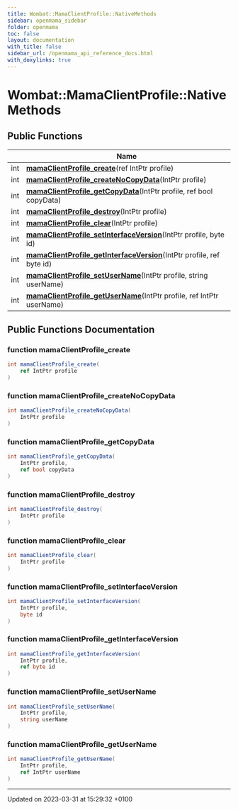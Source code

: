 ```yaml
---
title: Wombat::MamaClientProfile::NativeMethods
sidebar: openmama_sidebar
folder: openmama
toc: false
layout: documentation
with_title: false
sidebar_url: /openmama_api_reference_docs.html
with_doxylinks: true
---
```


# Wombat::MamaClientProfile::NativeMethods





## Public Functions

|                | Name           |
| -------------- | -------------- |
| int | **[mamaClientProfile_create](structWombat_1_1MamaClientProfile_1_1NativeMethods.html#function-mamaclientprofile-create)**(ref IntPtr profile) |
| int | **[mamaClientProfile_createNoCopyData](structWombat_1_1MamaClientProfile_1_1NativeMethods.html#function-mamaclientprofile-createnocopydata)**(IntPtr profile) |
| int | **[mamaClientProfile_getCopyData](structWombat_1_1MamaClientProfile_1_1NativeMethods.html#function-mamaclientprofile-getcopydata)**(IntPtr profile, ref bool copyData) |
| int | **[mamaClientProfile_destroy](structWombat_1_1MamaClientProfile_1_1NativeMethods.html#function-mamaclientprofile-destroy)**(IntPtr profile) |
| int | **[mamaClientProfile_clear](structWombat_1_1MamaClientProfile_1_1NativeMethods.html#function-mamaclientprofile-clear)**(IntPtr profile) |
| int | **[mamaClientProfile_setInterfaceVersion](structWombat_1_1MamaClientProfile_1_1NativeMethods.html#function-mamaclientprofile-setinterfaceversion)**(IntPtr profile, byte id) |
| int | **[mamaClientProfile_getInterfaceVersion](structWombat_1_1MamaClientProfile_1_1NativeMethods.html#function-mamaclientprofile-getinterfaceversion)**(IntPtr profile, ref byte id) |
| int | **[mamaClientProfile_setUserName](structWombat_1_1MamaClientProfile_1_1NativeMethods.html#function-mamaclientprofile-setusername)**(IntPtr profile, string userName) |
| int | **[mamaClientProfile_getUserName](structWombat_1_1MamaClientProfile_1_1NativeMethods.html#function-mamaclientprofile-getusername)**(IntPtr profile, ref IntPtr userName) |

## Public Functions Documentation

### function mamaClientProfile_create

```csharp
int mamaClientProfile_create(
    ref IntPtr profile
)
```


### function mamaClientProfile_createNoCopyData

```csharp
int mamaClientProfile_createNoCopyData(
    IntPtr profile
)
```


### function mamaClientProfile_getCopyData

```csharp
int mamaClientProfile_getCopyData(
    IntPtr profile,
    ref bool copyData
)
```


### function mamaClientProfile_destroy

```csharp
int mamaClientProfile_destroy(
    IntPtr profile
)
```


### function mamaClientProfile_clear

```csharp
int mamaClientProfile_clear(
    IntPtr profile
)
```


### function mamaClientProfile_setInterfaceVersion

```csharp
int mamaClientProfile_setInterfaceVersion(
    IntPtr profile,
    byte id
)
```


### function mamaClientProfile_getInterfaceVersion

```csharp
int mamaClientProfile_getInterfaceVersion(
    IntPtr profile,
    ref byte id
)
```


### function mamaClientProfile_setUserName

```csharp
int mamaClientProfile_setUserName(
    IntPtr profile,
    string userName
)
```


### function mamaClientProfile_getUserName

```csharp
int mamaClientProfile_getUserName(
    IntPtr profile,
    ref IntPtr userName
)
```


-------------------------------

Updated on 2023-03-31 at 15:29:32 +0100